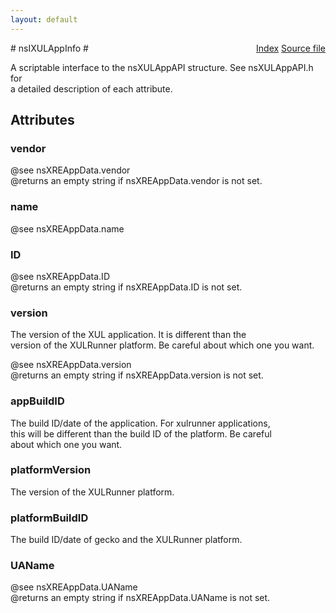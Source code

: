 ```yaml
---
layout: default
---
```

<div class='links' style='float:right'><a href="../index.html">Index</a>
<a href="http://dxr.mozilla.org/mozilla-central/source/xpcom/system/nsIXULAppInfo.idl">Source file</a>
</div>
# nsIXULAppInfo #
  
A scriptable interface to the nsXULAppAPI structure. See nsXULAppAPI.h for  
a detailed description of each attribute.  
  

## Attributes ##

### vendor ###
  
@see nsXREAppData.vendor  
@returns an empty string if nsXREAppData.vendor is not set.  
  

### name ###
  
@see nsXREAppData.name  
  

### ID ###
  
@see nsXREAppData.ID  
@returns an empty string if nsXREAppData.ID is not set.  
  

### version ###
  
The version of the XUL application. It is different than the  
version of the XULRunner platform. Be careful about which one you want.  
  
@see nsXREAppData.version  
@returns an empty string if nsXREAppData.version is not set.  
  

### appBuildID ###
  
The build ID/date of the application. For xulrunner applications,  
this will be different than the build ID of the platform. Be careful  
about which one you want.  
  

### platformVersion ###
  
The version of the XULRunner platform.  
  

### platformBuildID ###
  
The build ID/date of gecko and the XULRunner platform.  
  

### UAName ###
  
@see nsXREAppData.UAName  
@returns an empty string if nsXREAppData.UAName is not set.  
  

